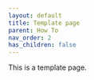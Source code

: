 ```yaml
---
layout: default
title: Template page
parent: How To
nav_order: 2
has_children: false
---
```

This is a template page.